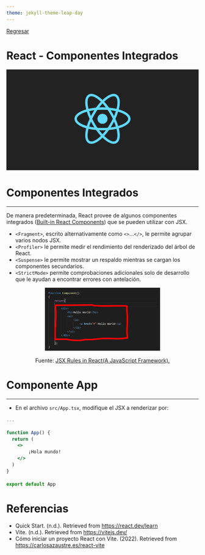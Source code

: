```yaml
---
theme: jekyll-theme-leap-day
---
```


[Regresar](/DAWM/)

React - Componentes Integrados
===============

![react banner](imagenes/react_native_logo.png)

Componentes Integrados
==========

* * *

De manera predeterminada, React provee de algunos componentes integrados ([Built-in React Components](https://react.dev/reference/react/components)) que se pueden utilizar con JSX.

* `<Fragment>`, escrito alternativamente como `<>`...`</>`, le permite agrupar varios nodos JSX.
* `<Profiler>` le permite medir el rendimiento del renderizado del árbol de React.
* `<Suspense>` le permite mostrar un respaldo mientras se cargan los componentes secundarios.
* `<StrictMode>` permite comprobaciones adicionales solo de desarrollo que le ayudan a encontrar errores con antelación.

<div align="center">
    <img src="imagenes/react_jsx.png" alt="" width="60%">
    <p>Fuente: <a href="https://medium.com/nerd-for-tech/jsx-rules-in-react-a-javascript-framework-4b0ab66fdbf9">JSX Rules in React(A JavaScript Framework).</a> </p>
</div>

Componente App
==========

* * *

* En el archivo `src/App.tsx`, modifique el JSX a renderizar por:

```jsx
...

function App() {
  return (
    <>
        ¡Hola mundo!
    </>
  )
}

export default App
```

Referencias
=======

* Quick Start. (n.d.). Retrieved from https://react.dev/learn
* Vite. (n.d.). Retrieved from https://vitejs.dev/
* Cómo iniciar un proyecto React con Vite. (2022). Retrieved from https://carlosazaustre.es/react-vite
